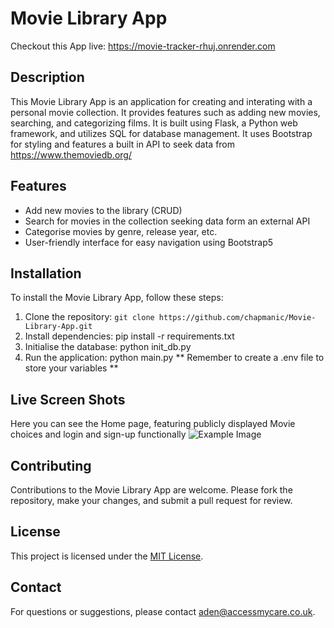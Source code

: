 # Movie Library App
Checkout this App live: https://movie-tracker-rhuj.onrender.com

## Description
This Movie Library App is an application for creating and interating with a personal movie collection. It provides features such as adding new movies, searching, and categorizing films.
It is built using Flask, a Python web framework, and utilizes SQL for database management. 
It uses Bootstrap for styling and features a built in API to seek data from https://www.themoviedb.org/

## Features
- Add new movies to the library (CRUD)
- Search for movies in the collection seeking data form an external API
- Categorise movies by genre, release year, etc.
- User-friendly interface for easy navigation using Bootstrap5

## Installation
To install the Movie Library App, follow these steps:
1. Clone the repository: `git clone https://github.com/chapmanic/Movie-Library-App.git`
2. Install dependencies: pip install -r requirements.txt
3. Initialise the database: python init_db.py
4. Run the application: python main.py
** Remember to create a .env file to store your variables **   

## Live Screen Shots
Here you can see the Home page, featuring publicly displayed Movie choices and login and sign-up functionally 
![Example Image](images/indexSC.pngexample.png)


## Contributing
Contributions to the Movie Library App are welcome. Please fork the repository, make your changes, and submit a pull request for review.

## License
This project is licensed under the [MIT License](LICENSE).

## Contact
For questions or suggestions, please contact aden@accessmycare.co.uk.
